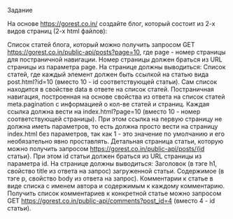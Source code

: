 Задание

На основе https://gorest.co.in/ создайте блог, который состоит из 2-х видов страниц (2-х html файлов):

Список статей блога, который можно получить запросом GET https://gorest.co.in/public-api/posts?page=10, где page - номер страницы для постраничной навигации. Номер страницы должен браться из URL страницы из параметра page. На странице должны выводиться:
Список статей, где каждый элемент должен быть ссылкой на статью вида post.html?id=10 (вместо 10 - id соответствующей статьи). Сам список находится в свойстве data в ответе на список статей.
Постраничная навигация, построенная на основе свойства из ответа на список статей meta.pagination с информацией о кол-ве статей и страниц. Каждая ссылка должна вести на index.html?page=10 (вместо 10 - номер соответствующей страницы). При этом ссылка на первую страницу не должна иметь параметров, то есть должна просто вести на страницу index.html без параметров, так как 1 - это значение по умолчанию и его необязательно явно проставлять.
Детальная страница статьи, которую можно получить запросом https://gorest.co.in/public-api/posts/{id статьи}. При этом id статьи должен браться из URL страницы из параметра id. На странице должны выводиться:
Заголовок (в тэге h1, свойство title из ответа на запрос) загруженной статьи.
Содержимое (в тэге p, свойство body из ответа на запрос).
Комментарии к статье в виде списка с именем автора и содержимым к каждому комментарию. Получить список комментариев к конкретной статье можно запросом GET https://gorest.co.in/public-api/comments?post_id=4 (вместо 4 - id статьи).
